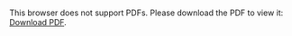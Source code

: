 <object data="https://github.com/minhtcai/black-box-meta-learning/Homework 1.pdf" type="application/pdf" width="700px" height="700px">
    <embed src="https://github.com/minhtcai/black-box-meta-learning/Homework 1.pdf">
        <p>This browser does not support PDFs. Please download the PDF to view it: <a href="http://yoursite.com/the.pdf">Download PDF</a>.</p>
    </embed>
</object>
